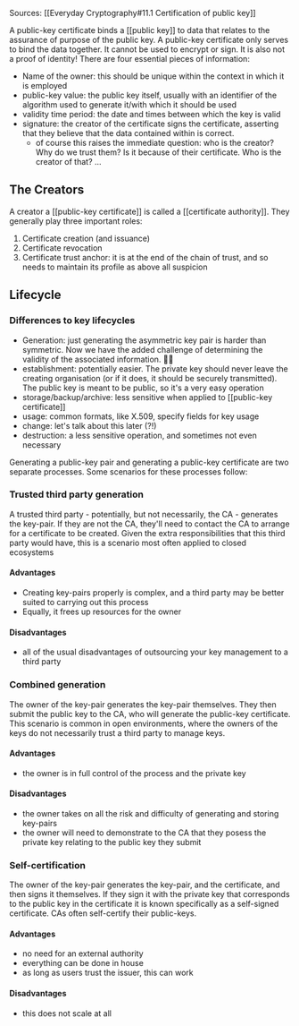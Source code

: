 Sources: [[Everyday Cryptography#11.1 Certification of public key]]

A public-key certificate binds a [[public key]] to data that relates to the assurance of purpose of the public key. A public-key certificate only serves to bind the data together. It cannot be used to encrypt or sign. It is also not a proof of identity! There are four essential pieces of information:
- Name of the owner: this should be unique within the context in which it is employed
- public-key value: the public key itself, usually with an identifier of the algorithm used to generate it/with which it should be used
- validity time period: the date and times between which the key is valid
- signature: the creator of the certificate signs the certificate, asserting that they believe that the data contained within is correct.
	- of course this raises the immediate question: who is the creator? Why do we trust them? Is it because of their certificate. Who is the creator of that? ...

## The Creators
A creator a [[public-key certificate]] is called a [[certificate authority]]. They generally play three important roles:
1. Certificate creation (and issuance)
2. Certificate revocation
3. Certificate trust anchor: it is at the end of the chain of trust, and so needs to maintain its profile as above all suspicion

## Lifecycle
### Differences to key lifecycles
- Generation: just generating the asymmetric key pair is harder than symmetric. Now we have the added challenge of determining the validity of the associated information. 👎🏻
- establishment: potentially easier. The private key should never leave the creating organisation (or if it does, it should be securely transmitted). The public key is meant to be public, so it's a very easy operation
- storage/backup/archive: less sensitive when applied to [[public-key certificate]]
- usage: common formats, like X.509, specify fields for key usage
- change: let's talk about this later (?!)
- destruction: a less sensitive operation, and sometimes not even necessary

Generating a public-key pair and generating a public-key certificate are two separate processes. Some scenarios for these processes follow:

### Trusted third party generation
A trusted third party - potentially, but not necessarily, the CA - generates the key-pair. If they are not the CA, they'll need to contact the CA to arrange for a certificate to be created. Given the extra responsibilities that this third party would have, this is a scenario most often applied to closed ecosystems
#### Advantages
- Creating key-pairs properly is complex, and a third party may be better suited to carrying out this process
- Equally, it frees up resources for the owner
#### Disadvantages
- all of the usual disadvantages of outsourcing your key management to a third party

### Combined generation
The owner of the key-pair generates the key-pair themselves. They then submit the public key to the CA, who will generate the public-key certificate. This scenario is common in open environments, where the owners of the keys do not necessarily trust a third party to manage keys.
#### Advantages
- the owner is in full control of the process and the private key
#### Disadvantages
- the owner takes on all the risk and difficulty of generating and storing key-pairs
- the owner will need to demonstrate to the CA that they posess the private key relating to the public key they submit

### Self-certification
The owner of the key-pair generates the key-pair, and the certificate, and then signs it themselves. If they sign it with the private key that corresponds to the public key in the certificate it is known specifically as a self-signed certificate. CAs often self-certify their public-keys.
#### Advantages
- no need for an external authority
- everything can be done in house
- as long as users trust the issuer, this can work
#### Disadvantages
- this does not scale at all